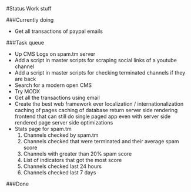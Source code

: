 #Status
Work stuff


###Currently doing
* Get all transactions of paypal emails

###Task queue

* Up CMS Logs on spam.tm server
* Add a script in master scripts for scraping social links of a youtube channel
* Add a script in master scripts for checking terminated channels if they are back
* Search for a modern open CMS
* Try MODX
* Get all the transactions using email
* Create the best web framework ever
    localization / internationalization
    caching of pages
    caching of database return
    server side rendering
    frontend that can still do single paged app even with server side rendered page
    server side optimizations
* Stats page for spam.tm
    1. Channels checked by spam.tm
    2. Channels checked that were terminated and their average spam score
    3. Channels with greater than 20% spam score
    4. List of indicators that got the most score
    5. Channels checked last 24 hours
    6. Channels checked last 7 days


###Done

